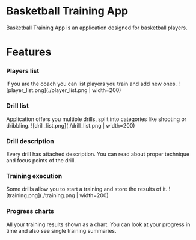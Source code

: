 # Basketball Training App

Basketball Training App is an application designed for basketball players.

# Features

### Players list
If you are the coach you can list players you train and add new ones.
![player_list.png](./player_list.png | width=200)

### Drill list
Application offers you multiple drills, split into categories like shooting or dribbling.
![drill_list.png](./drill_list.png | width=200)

### Drill description
Every drill has attached description. You can read about proper technique and focus points of the drill.

### Training execution
Some drills allow you to start a training and store the results of it. 
![training.png](./training.png | width=200)

### Progress charts
All your training results shown as a chart. You can look at your progress in time and also see single training summaries.